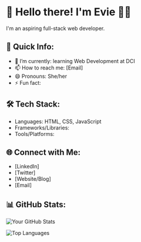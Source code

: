 # 👋 Hello there! I'm Evie 👩‍💻

I'm an aspiring full-stack web developer.

## 🚀 Quick Info:

- 🌱 I’m currently: learning Web Development at DCI
- 📫 How to reach me: [Email]
- 😄 Pronouns: She/her
- ⚡ Fun fact:

## 🛠️ Tech Stack:

- Languages: HTML, CSS, JavaScript
- Frameworks/Libraries:
- Tools/Platforms:

## 🌐 Connect with Me:

- [LinkedIn]
- [Twitter]
- [Website/Blog]
- [Email]

## 📊 GitHub Stats:

![Your GitHub Stats](https://github-readme-stats.vercel.app/api?username=eviesw&show_icons=true&theme=radical)

![Top Languages](https://github-readme-stats.vercel.app/api/top-langs/?username=eviesw&layout=compact&theme=radical)
